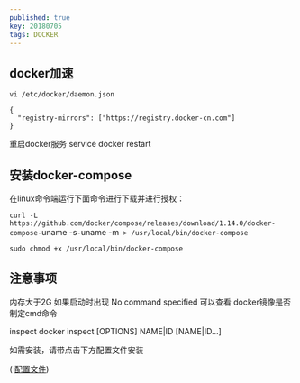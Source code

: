 ```yaml
---
published: true
key: 20180705
tags: DOCKER
---
```


## docker加速
```chart
vi /etc/docker/daemon.json

{
  "registry-mirrors": ["https://registry.docker-cn.com"]
}
```

重启docker服务 service docker restart

## 安装docker-compose
<!--more-->

在linux命令端运行下面命令进行下载并进行授权：

`curl -L https://github.com/docker/compose/releases/download/1.14.0/docker-compose-`uname -s`-`uname -m` > /usr/local/bin/docker-compose`

`sudo chmod +x /usr/local/bin/docker-compose`

## 注意事项

内存大于2G
如果启动时出现 No command specified 可以查看 docker镜像是否制定cmd命令 

inspect
docker inspect [OPTIONS] NAME|ID [NAME|ID...]
 
如需安装，请带点击下方配置文件安装

 ( [配置文件](https://github.com/zhaodezhen/docker-LNMP/))
